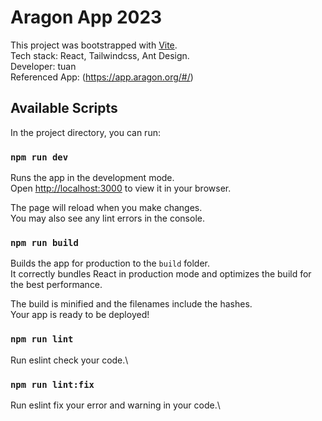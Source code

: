 # Aragon App 2023

This project was bootstrapped with [Vite](https://vitejs.dev/).\
Tech stack: React, Tailwindcss, Ant Design.\
Developer: tuan\
Referenced App:  (https://app.aragon.org/#/)

## Available Scripts

In the project directory, you can run:

### `npm run dev`

Runs the app in the development mode.\
Open [http://localhost:3000](http://localhost:3000) to view it in your browser.

The page will reload when you make changes.\
You may also see any lint errors in the console.

### `npm run build`

Builds the app for production to the `build` folder.\
It correctly bundles React in production mode and optimizes the build for the best performance.

The build is minified and the filenames include the hashes.\
Your app is ready to be deployed!

### `npm run lint`

Run eslint check your code.\

### `npm run lint:fix`

Run eslint fix your error and warning in your code.\